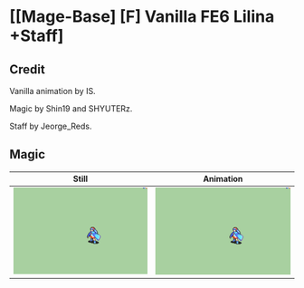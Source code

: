 # [\[Mage-Base\] \[F\] Vanilla FE6 Lilina +Staff]

## Credit

Vanilla animation by IS.

Magic by Shin19 and SHYUTERz.

Staff by Jeorge_Reds.
	
## Magic

| Still | Animation |
| :---: | :-------: |
| ![Magic still](./Magic_000.png) | ![Magic animation](./Magic.gif) |
